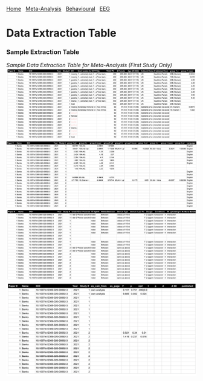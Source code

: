 [Home](home.md) &nbsp; [Meta-Analysis](meta-analysis.md) &nbsp; [Behavioural](behavioural.md) &nbsp; [EEG](eeg.md) 
# Data Extraction Table

### Sample Extraction Table

*Sample Data Extraction Table for Meta-Analysis (First Study Only)*
![data 1](dataE1.png)
![data 2](dataE2.png)
![data 3](dataE3.png)
![data 4](dataE4.png)

